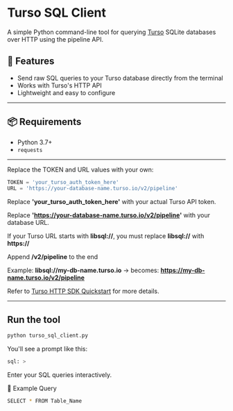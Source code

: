 # Turso SQL Client

A simple Python command-line tool for querying [Turso](https://turso.tech/) SQLite databases over HTTP using the pipeline API.

## 🔧 Features

- Send raw SQL queries to your Turso database directly from the terminal
- Works with Turso's HTTP API
- Lightweight and easy to configure

---

## 📦 Requirements

- Python 3.7+
- `requests`

---

Replace the TOKEN and URL values with your own:
```python
TOKEN = 'your_turso_auth_token_here'
URL = 'https://your-database-name.turso.io/v2/pipeline'
```
Replace **'your_turso_auth_token_here'** with your actual Turso API token.

Replace **'https://your-database-name.turso.io/v2/pipeline'** with your database URL.

If your Turso URL starts with **libsql://**, you must replace **libsql://** with **https://**

Append **/v2/pipeline** to the end

Example:
**libsql://my-db-name.turso.io**  -> becomes: **https://my-db-name.turso.io/v2/pipeline**

Refer to [Turso HTTP SDK Quickstart](https://docs.turso.tech/sdk/http/quickstart) for more details.

---

## Run the tool

```bash
python turso_sql_client.py
```
You'll see a prompt like this:
```bash
sql: >
```
Enter your SQL queries interactively.

🔎 Example Query
```bash
SELECT * FROM Table_Name
```
